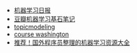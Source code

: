 - [机器学习日报][1]
- [豆瓣机器学习基石笔记][2]
- [topicmodeling][3]
- [course washington][4]
- [推荐！国外程序员整理的机器学习资源大全][5]



[1]: http://ml.memect.com/
[2]: http://www.douban.com/doulist/3440234/
[3]: http://www.cs.princeton.edu/~blei/topicmodeling.html
[4]: http://courses.washington.edu/css490/2012.Winter/lecture_slides/02_math_essentials.pdf
[5]: http://www.oschina.net/news/53818/awesome-machine-learning
